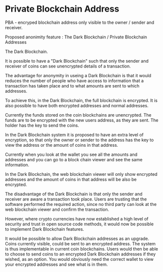 Private Blockchain Address
==========================

PBA - encryped blockchain address only visible to the owner / sender and receiver.

Proposed anonimity feature : The Dark Blockchain / Private Blockchain Addresses


The Dark Blockchain.

It is possible to have a "Dark Blockchain" such that only the sender and receiver of coins can see unencrypted details of a transaction.

The advantage for anonymity in useing a Dark Blockchain is that it  would reduces the number of people who have access to information that a transaction has taken place and to what amounts are sent to which addresses.


To achieve this,  in the Dark Blockchain, the full blockchain is encrypted. It is also possible to have both encrypted addresses and normal addresses.
 

Currently the funds stored on the coin blockchains are unencrypted. The funds are to be encrypted with the new users address, as they are sent. The holder has the key to send the coins.

In the Dark Blockchain system it is proposed to have an extra level of encryption, so that only the owner or sender to the address has the key to view the address or the amount of coins in that address.

Currently when you look at the wallet you see all the amounts and addresses and you can go to a block chain viewer and see the same information.

In the Dark Blockchain, the web blockchain viewer will only show encrypted addresses and the amount of coins in that address will be also be encrypted.

The disadvantage of the Dark Blockchain is that only the sender and receiver are aware a transaction took place. Users are trusting that the software performed the required action, since no third party can look at the web blockchain viewer and confirm the transaction.

However, where crypto currencies have now established a high level of security and trust in open source code methods, it would now be possible to implement Dark Blockchain features.

It would be possible to allow Dark Blockchain addresses as an upgrade. Coins currently visible, could be sent to an encrypted address. The system is thus implementable in current coin blockchains. Users would then be able to choose to send coins to an encrypted Dark Blockchain addresses if they wished, as an option. You would obviously need the correct wallet to view your encrypted addresses and see what is in them.
